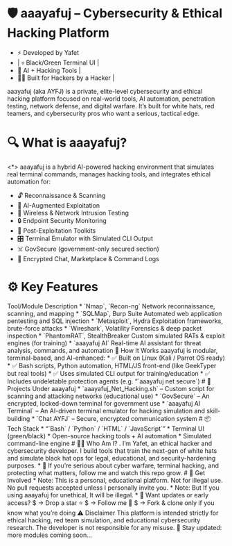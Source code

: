 # 🛡️ aaayafuj – Cybersecurity & Ethical Hacking Platform
* ⚡ Developed by Yafet
* | 💀 Black/Green Terminal UI |
* 🧠 AI + Hacking Tools |
* 👨‍💻 Built for Hackers by a Hacker |

aaayafuj (aka AYFJ) is a private, elite-level cybersecurity and ethical hacking platform focused on real-world tools, AI automation, penetration testing, network defense, and digital warfare. It’s built for white hats, red teamers, and cybersecurity pros who want a serious, tactical edge.

# 🔍 What is aaayafuj?
<*> aaayafuj is a hybrid AI-powered hacking environment that simulates real terminal commands, manages hacking tools, and integrates ethical automation for:

* 🔓 Reconnaissance & Scanning
* 🧠 AI-Augmented Exploitation
* 📡 Wireless & Network Intrusion Testing
* 🔒 Endpoint Security Monitoring
* 🐚 Post-Exploitation Toolkits
* 🎛️ Terminal Emulator with Simulated CLI Output
* ☠️ GovSecure (government-only secured section)
* 💬 Encrypted Chat, Marketplace & Command Logs

# ⚙️ Key Features
<?> Tool/Module	Description
* `Nmap`, `Recon-ng`	Network reconnaissance, scanning, and mapping
* `SQLMap`, Burp Suite	Automated web application pentesting and SQL injection
* `Metasploit`, Hydra	Exploitation frameworks, brute-force attacks
* `Wireshark`, Volatility	Forensics & deep packet inspection
* `PhantomRAT`, StealthBreaker	Custom simulated RATs & exploit engines (for training)
* `aaayafuj AI`	Real-time AI assistant for threat analysis, commands, and automation

🧠 How It Works
aaayafuj is modular, terminal-based, and AI-enhanced:

* ✅ Built on Linux (Kali / Parrot OS ready)
* ✅ Bash scripts, Python automation, HTML/JS front-end (like GeekTyper but real tools)
* ✅ Uses simulated CLI output for training/education
* ✅ Includes undeletable protection agents (e.g. “`aaayafuj net secure`)

# 🧪 Projects Under aaayafuj
* `aaayafuj_Net_Hacking.sh` – Custom script for scanning and attacking networks (educational use)
* `GovSecure` – An encrypted, locked-down terminal for government use
* `aaayafuj AI Terminal` – An AI-driven terminal emulator for hacking simulation and skill-building
* `Chat AYFJ` – Secure, encrypted communication system

# 📦 Tech Stack
* “`Bash` / `Python` / `HTML` / `JavaScript`”
* Terminal UI (green/black)
* Open-source hacking tools + AI automation
* Simulated command-line engine

# 🧑‍💻 Who Am I?
. I’m Yafet, an ethical hacker and cybersecurity developer. I build tools that train the next-gen of white hats and simulate black hat ops for legal, educational, and security-hardening purposes.

* 💬 If you’re serious about cyber warfare, terminal hacking, and protecting what matters, follow me and watch this repo grow.

# 🚀 Get Involved
* Note: This is a personal, educational platform. Not for illegal use. No pull requests accepted unless I personally invite you.
* Note: But If you using aaayafuj for unethical, It will be illegal.

* 📌 Want updates or early access?
$ → Drop a star ⭐
$ → Follow me 🧠
$ → Fork & clone only if you know what you’re doing

⚠️ Disclaimer
This platform is intended strictly for ethical hacking, red team simulation, and educational cybersecurity research. The developer is not responsible for any misuse.

🧠 Stay updated: more modules coming soon...
